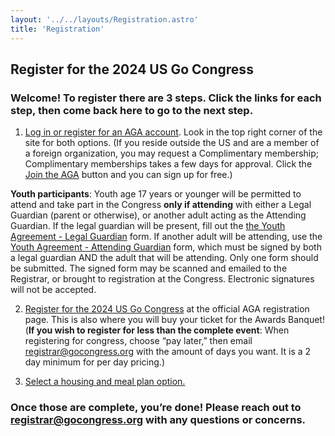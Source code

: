 ```yaml
---
layout: '../../layouts/Registration.astro'
title: 'Registration'
---
```


## Register for the 2024 US Go Congress

### Welcome! To register there are 3 steps. Click the links for each step, then come back here to go to the next step.

1. <a href="https://usgo.org" target="_blank">Log in or register for an AGA account</a>. 
Look in the top right corner of the site for both options. (If you reside outside the US and are a member of a foreign organization, you may request a Complimentary membership; Complimentary memberships takes a few days for approval. Click the <a href="https://usgo.org/content.aspx?page_id=22&club_id=454497&module_id=642669" target="_blank">Join the AGA</a> button and you can sign up for free.)

<b>Youth participants</b>: Youth age 17 years or younger will be permitted to attend and take part in the Congress <b>only if attending</b> with either a Legal Guardian (parent or otherwise), or another adult acting as the Attending Guardian. If the legal guardian will be present, fill out the <a href="https://usgo.org/content.aspx?page_id=1478&club_id=454497&item_id=9632&actr=x&actr=3" target="_blank">the Youth Agreement - Legal Guardian</a> form. If another adult will be attending, use the <a href="https://usgo.org/content.aspx?page_id=1478&club_id=454497&item_id=9631&actr=x&actr=3" target="_blank">Youth Agreement - Attending Guardian</a> form, which must be signed by both a legal guardian AND the adult that will be attending. Only one form should be submitted.  The signed form may be scanned and emailed to the Registrar, or brought to registration at the Congress. Electronic signatures will not be accepted.

2. <a href="https://usgo.org/content.aspx?page_id=4002&club_id=454497&item_id=2197916" target="_blank">Register for the 2024 US Go Congress</a> at the official AGA registration page. This is also where you will buy your ticket for the Awards Banquet!
   (**If you wish to register for less than the complete event**: When registering for congress, choose “pay later,” then email registrar@gocongress.org with the amount of days you want. It is a 2 day minimum for per day pricing.)
 
3. <a href="/registration/housing" target="_blank">Select a housing and meal plan option.</a> 

### Once those are complete, you’re done! Please reach out to registrar@gocongress.org with any questions or concerns.
